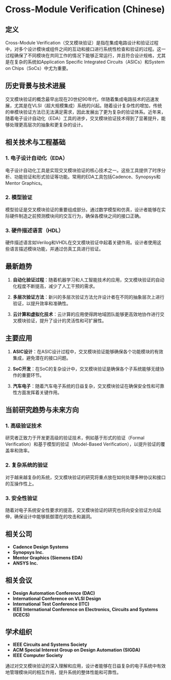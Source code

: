 # Cross-Module Verification (Chinese)

## 定义

Cross-Module Verification（交叉模块验证）是指在集成电路设计和验证过程中，对多个设计模块或组件之间的互动和接口进行系统性检查和验证的过程。这一过程确保了不同模块在共同工作的情况下能够正常运行，并且符合设计规格，尤其是在复杂的系统如Application Specific Integrated Circuits（ASICs）和System on Chips（SoCs）中尤为重要。

## 历史背景与技术进展

交叉模块验证的概念最早出现在20世纪90年代，伴随着集成电路技术的迅速发展，尤其是在VLSI（超大规模集成）系统的兴起。随着设计复杂性的增加，传统的单模块验证方法已无法满足需求，因此发展出了更为复杂的验证体系。近年来，随着电子设计自动化（EDA）工具的进步，交叉模块验证技术得到了显著提升，能够处理更高层次的抽象和更复杂的设计。

## 相关技术与工程基础

### 1. 电子设计自动化（EDA）

电子设计自动化工具是实现交叉模块验证的核心技术之一。这些工具提供了时序分析、功能验证和形式验证等功能。常用的EDA工具包括Cadence、Synopsys和Mentor Graphics。

### 2. 模型验证

模型验证是交叉模块验证的重要组成部分。通过数学模型和仿真，设计者能够在实际硬件制造之前预测模块间的交互行为，确保各模块之间的接口正确。

### 3. 硬件描述语言（HDL）

硬件描述语言如Verilog和VHDL在交叉模块验证中起着关键作用。设计者使用这些语言描述模块功能，并通过仿真工具进行验证。

## 最新趋势

1. **自动化验证过程**：随着机器学习和人工智能技术的应用，交叉模块验证的自动化程度不断提高，减少了人工干预的需求。
   
2. **多层次验证方法**：新兴的多层次验证方法允许设计者在不同的抽象层次上进行验证，以提升效率和准确性。

3. **云计算和虚拟化技术**：云计算的应用使得跨地域团队能够更高效地协作进行交叉模块验证，提升了设计的灵活性和可扩展性。

## 主要应用

1. **ASIC设计**：在ASIC设计过程中，交叉模块验证能够确保各个功能模块的有效集成，避免潜在的接口问题。
   
2. **SoC开发**：在SoC的复杂设计中，交叉模块验证是确保各个子系统能够无缝协作的重要环节。

3. **汽车电子**：随着汽车电子系统的日益复杂，交叉模块验证在确保安全性和可靠性方面发挥着关键作用。

## 当前研究趋势与未来方向

### 1. 高级验证技术

研究者正致力于开发更高级的验证技术，例如基于形式的验证（Formal Verification）和基于模型的验证（Model-Based Verification），以提升验证的覆盖率和效率。

### 2. 复杂系统的验证

对于越来越复杂的系统，交叉模块验证的研究将重点放在如何处理多种协议和接口的互操作性上。

### 3. 安全性验证

随着对电子系统安全性要求的提高，交叉模块验证的研究也将向安全验证方向延伸，确保设计中能够抵御潜在的攻击和漏洞。

## 相关公司

- **Cadence Design Systems**
- **Synopsys Inc.**
- **Mentor Graphics (Siemens EDA)**
- **ANSYS Inc.**

## 相关会议

- **Design Automation Conference (DAC)**
- **International Conference on VLSI Design**
- **International Test Conference (ITC)**
- **IEEE International Conference on Electronics, Circuits and Systems (ICECS)**

## 学术组织

- **IEEE Circuits and Systems Society**
- **ACM Special Interest Group on Design Automation (SIGDA)**
- **IEEE Computer Society**

通过对交叉模块验证的深入理解和应用，设计者能够在日益复杂的电子系统中有效地管理模块间的相互作用，提升系统的整体性能和可靠性。